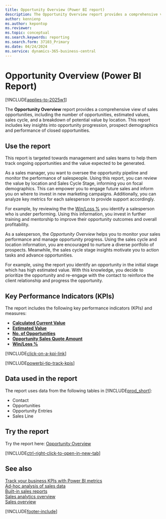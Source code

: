 ```yaml
---
title: Opportunity Overview (Power BI report)
description: The Opportunity Overview report provides a comprehensive view of sales opportunities, including the number of opportunities, estimated values, sales cycle, and a breakdown of potential value by location.
author: kennienp
ms.author: kepontop
ms.reviewer:
ms.topic: conceptual
ms.search.keywords: reporting
ms.search.form: 37103_Primary
ms.date: 04/24/2024
ms.service: dynamics-365-business-central
---
```


# Opportunity Overview (Power BI Report)

[!INCLUDE[applies-to-2025w1](includes/applies-to-2025w1.md)]

The **Opportunity Overview** report provides a comprehensive view of sales opportunities, including the number of opportunities, estimated values, sales cycle, and a breakdown of potential value by location. This report includes key insights into opportunity progression, prospect demographics and performance of closed opportunities.

## Use the report

This report is targeted towards management and sales teams to help them track ongoing opportunities and the value expected to be generated.

As a sales manager, you want to oversee the opportunity pipeline and monitor the performance of salespeople. Using this report, you can review the value by location and Sales Cycle Stage, informing you on focal demographics. This can empower you to engage future sales and inform you on where to invest in new marketing campaigns. Additionally, you can analyze key metrics for each salesperson to provide support accordingly.

For example, by reviewing the the [Win/Loss %](sales-powerbi-sales-kpis.md#win-loss) you identify a salesperson who is under performing. Using this information, you invest in further training and mentorship to improve their opportunity outcomes and overall profitability.

As a salesperson, the *Opportunity Overview* helps you to monitor your sales performance and manage opportunity progress. Using the sales cycle and location information, you are encouraged to nurture a diverse portfolio of prospects. Meanwhile, the sales cycle stage insights motivate you to action tasks and advance opportunities.

For example, using the report you identify an opportunity in the initial stage which has high estimated value. With this knowledge, you decide to prioritize the opportunity and re-engage with the contact to reinforce the client relationship and progress the opportunity. 

## Key Performance Indicators (KPIs)

The report includes the following key performance indicators (KPIs) and measures:

- **[Calculated Current Value](sales-powerbi-sales-kpis.md#calculated-current-value)**
- **[Estimated Value](sales-powerbi-sales-kpis.md#estimated-value)**
- **[No. of Opportunities](sales-powerbi-sales-kpis.md#no-of-opportunities)**
- **[Opportunity Sales Quote Amount](sales-powerbi-sales-kpis.md#opportunity-sales-quote-amount)**
- **[Win/Loss %](sales-powerbi-sales-kpis.md#win-loss)**

[!INCLUDE[click-on-a-kpi-link](includes/click-on-a-kpi-link.md)] 

[!INCLUDE[powerbi-tip-track-kpis](includes/powerbi-tip-track-kpis.md)]

## Data used in the report

The report uses data from the following tables in [!INCLUDE[prod_short](includes/prod_short.md)]:

- Contact
- Opportunities
- Opportunity Entries
- Sales Line

## Try the report

Try the report here: [Opportunity Overview](https://businesscentral.dynamics.com?page=37103)

[!INCLUDE[ctrl-right-click-to-open-in-new-tab](includes/ctrl-right-click-to-open-in-new-tab.md)]

## See also

[Track your business KPIs with Power BI metrics](track-kpis-with-power-bi-metrics.md)   
[Ad-hoc analysis of sales data](ad-hoc-analysis-sales.md)   
[Built-in sales reports](sales-reports.md)   
[Sales analytics overview](sales-analytics-overview.md)  
[Sales overview](sales-manage-sales.md)  

[!INCLUDE[footer-include](includes/footer-banner.md)]
